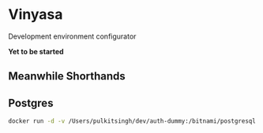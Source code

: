 # Vinyasa
Development environment configurator

**Yet to be started**

## Meanwhile Shorthands

## Postgres
```sh
docker run -d -v /Users/pulkitsingh/dev/auth-dummy:/bitnami/postgresql -e POSTGRESQL_USERNAME=auth -e POSTGRESQL_DATABASE=auth -e POSTGRESQL_PASSWORD=admin -p 5432:5432 bitnami/postgresql:latest
```
